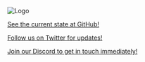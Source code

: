 ![Logo](https://avatars.githubusercontent.com/u/84376736?s=200&v=4)

[See the current state at GitHub!](https://github.com/pystage/pystage)

[Follow us on Twitter for updates!](https://twitter.com/pystage)

[Join our Discord to get in touch immediately!](https://discord.gg/MSGrs3UCCz)
